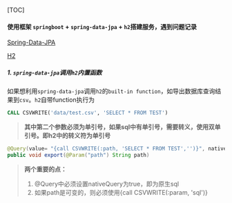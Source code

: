 [TOC]

#### 使用框架 `springboot` + `spring-data-jpa` + `h2`搭建服务，遇到问题记录

[Spring-Data-JPA](https://spring.io/projects/spring-data-jpa)

[H2](http://www.h2database.com/html/functions.html#csvwrite) 

##### 1. `spring-data-jpa`调用`h2`内置函数

如果想利用`spring-data-jpa`调用`h2`的`built-in function`，如导出数据库查询结果到`csv`。`h2`自带function执行为

```sql
CALL CSVWRITE('data/test.csv', 'SELECT * FROM TEST')
```

> **其中第二个参数必须为单引号，如果sql中有单引号，需要转义，使用双单引号。即h2中的转义符为单引号** 

```java
@Query(value= "{call CSVWRITE(:path, 'SELECT * FROM TEST','')}", nativeQuery = true)
public void export(@Param("path") String path)
```

> **两个重要的点：**
>
> 1. @Query中必须设置nativeQuery为true，即为原生sql
> 2. 如果path是可变的，则必须使用{call CSVWRITE(:param, 'sql')}